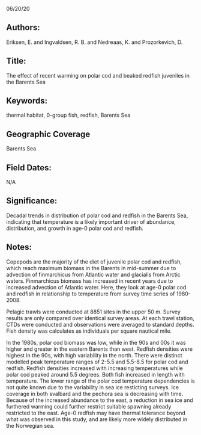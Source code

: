 06/20/20
## Authors:
Eriksen, E. and Ingvaldsen, R. B. and Nedreaas, K. and Prozorkevich, D.
## Title:
The effect of recent warming on polar cod and beaked redfish juveniles in the Barents Sea
## Keywords:
thermal habitat, 0-group fish, redfish, Barents Sea
## Geographic Coverage
Barents Sea
## Field Dates:
N/A
## Significance:
Decadal trends in distribution of polar cod and redfish in the Barents Sea, indicating that temperature is a likely important driver of abundance, distribution, and growth in  age-0 polar cod and redfish.

## Notes:
Copepods are the majority of the diet of juvenile polar cod and redfish, which reach maximum biomass in the Barents in mid-summer due to advection of finmarchicus from Atlantic water and glacialis from Arctic waters. Finmarchicus biomass has increased in recent years due to increased advection of Atlantic water. Here, they look at age-0 polar cod and redfish in relationship to temperature from survey time series of 1980-2008.

Pelagic trawls were conducted at 8851 sites in the upper 50 m. Survey results are only compared over identical survey areas. At each trawl station, CTDs were conducted and observations were averaged to standard depths. Fish density was calculates as individuals per square nautical mile.

In the 1980s, polar cod biomass was low, while in the 90s and 00s it was higher and greater in the eastern Barents than west. Redfish densities were highest in the 90s, with high variability in the north. There were distinct modelled peak temperature ranges of 2-5.5 and 5.5-8.5 for polar cod and redfish. Redfish densities increased with increasing temperatures while polar cod peaked around 5.5 degrees. Both fish increased in length with temperature. The lower range of the polar cod temperature dependencies is not quite known due to the variability in sea ice resticting surveys. Ice coverage in both svalbard and the pechora sea is decreasing with time. Because of the increased abundance to the east, a reduction in sea ice and furthered warming could further restrict suitable spawning already restricted to the east. Age-0 redfish may have thermal tolerance beyond what was observed in this study, and are likely more widely distributed in the Norwegian sea.
